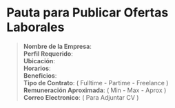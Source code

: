 # Pauta para Publicar Ofertas Laborales

>**Nombre de la Empresa**:                                                                                                      
>**Perfil Requerido**:                                                                                                          
>**Ubicación**:                                                                                                                 
>**Horarios**:                                                                                                                  
>**Beneficios**:                                                                                                                
>**Tipo de Contrato**: ( Fulltime - Partime - Freelance )                                                                       
>**Remuneración Aproximada**: ( Min - Max - Aprox )                                                                             
>**Correo Electronico**: ( Para Adjuntar CV )                                                                                   
